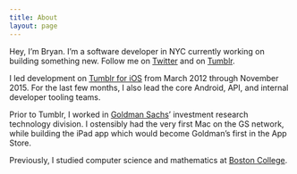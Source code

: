 ```yaml
---
title: About
layout: page
---
```


Hey, I’m Bryan. I’m a software developer in NYC currently working on building something new. Follow me on [Twitter](http://twitter.com/irace) and on [Tumblr](http://bryan.io).

I led development on [Tumblr for iOS](https://itunes.apple.com/us/app/tumblr/id305343404?mt=8) from March 2012 through November 2015. For the last few months, I also lead the core Android, API, and internal developer tooling teams.

Prior to Tumblr, I worked in [Goldman Sachs](http://gs.com)’ investment research technology division. I ostensibly had the very first Mac on the GS network, while building the iPad app which would become Goldman’s first in the App Store.

Previously, I studied computer science and mathematics at [Boston College](http://www.bc.edu/schools/cas/cs/).
